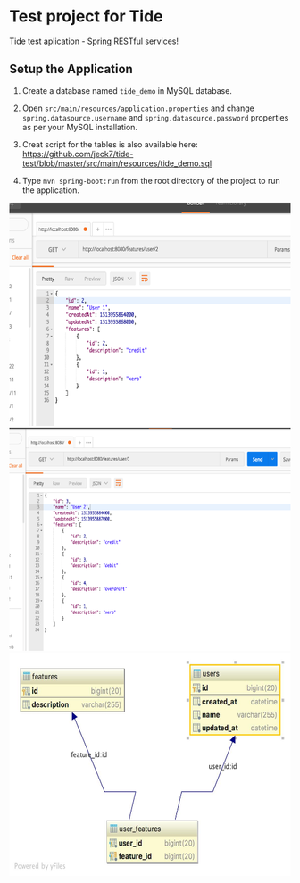 # Test project for Tide
Tide test aplication - Spring RESTful services!

## Setup the Application

1. Create a database named `tide_demo` in MySQL database.

2. Open `src/main/resources/application.properties` and change `spring.datasource.username` and `spring.datasource.password` properties as per your MySQL installation.

3. Creat script for the tables is also available here:  https://github.com/jeck7/tide-test/blob/master/src/main/resources/tide_demo.sql

4. Type `mvn spring-boot:run` from the root directory of the project to run the application.


<img src="https://github.com/jeck7/tide-test/blob/master/src/main/resources/Screen1.png" width="600" height="400" />

<img src="https://github.com/jeck7/tide-test/blob/master/src/main/resources/Screen2.png" width="600" height="400" />

<img src="https://github.com/jeck7/tide-test/blob/master/src/main/resources/tide_demo.jpg" width="600" height="400" />





